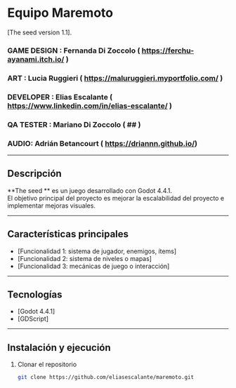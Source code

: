# Equipo Maremoto

[The seed version 1.1].

### GAME DESIGN : Fernanda Di Zoccolo ( https://ferchu-ayanami.itch.io/ )
### ART : Lucia Ruggieri ( https://maluruggieri.myportfolio.com/ )
### DEVELOPER : Elias Escalante ( https://www.linkedin.com/in/elias-escalante/ )
### QA TESTER : Mariano Di Zoccolo ( ## )
### AUDIO: Adrián Betancourt  ( https://driannn.github.io/)

---

## Descripción

**The seed ** es un juego desarrollado con Godot 4.4.1.  
El objetivo principal del proyecto es mejorar la escalabilidad del proyecto e implementar mejoras visuales.

---

## Características principales

- [Funcionalidad 1: sistema de jugador, enemigos, ítems]
- [Funcionalidad 2: sistema de niveles o mapas]
- [Funcionalidad 3: mecánicas de juego o interacción]

---

## Tecnologías

- [Godot 4.4.1]
- [GDScript]

---

## Instalación y ejecución

1. Clonar el repositorio  
   ```bash
   git clone https://github.com/eliasescalante/maremoto.git
